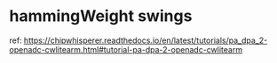 # hammingWeight swings

ref: https://chipwhisperer.readthedocs.io/en/latest/tutorials/pa_dpa_2-openadc-cwlitearm.html#tutorial-pa-dpa-2-openadc-cwlitearm
